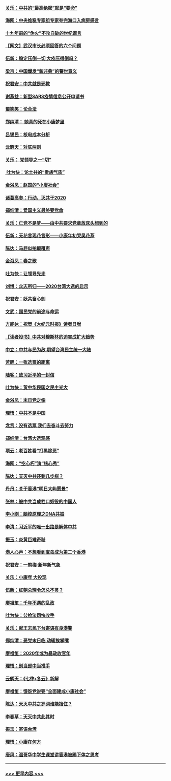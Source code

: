 #### [关乐：中共的“最高绝密”就是“要命”](../pages/nsc993/n11816946.md?t=01240901) 
#### [海网：中央维稳专家组专家夸完海口入病房感言](../pages/nsc993/n11815138.md?t=01240901) 
#### [十九年前的“伪火”不攻自破的世纪谎言](../pages/nsc993/n11813238.md?t=01240901) 
#### [【网文】武汉市长必须回答的六个问题](../pages/nsc993/n11813848.md?t=01240901) 
#### [伍新：稳定压倒一切 大疫压得倒吗？](../pages/nsc993/n11812634.md?t=01240901) 
#### [梁京：中国爆发“新非典”的警世意义](../pages/nsc993/n11812554.md?t=01240901) 
#### [祝君安：中共就是邪教](../pages/nsc993/n11812431.md?t=01240901) 
#### [谢燕益：新型SARS疫情信息公开申请书](../pages/nsc993/n11808840.md?t=01240901) 
#### [蜀笑笑：论合法](../pages/nsc993/n11808064.md?t=01240901) 
#### [郑纯清： 她真的死在小康梦里](../pages/nsc993/n11806623.md?t=01240901) 
#### [吕锡民：核电成本分析](../pages/nsc993/n11806284.md?t=01240901) 
#### [云鹤天：对联两则](../pages/nsc993/n11805957.md?t=01240901) 
#### [关乐： 党领导之一“切”](../pages/nsc993/n11804505.md?t=01240901) 
#### [ 吐为快：论土共的“贵族气质”](../pages/nsc993/n11804490.md?t=01240901) 
#### [金浴凤：赵国的“小康社会”](../pages/nsc993/n11804452.md?t=01240901) 
#### [诸葛高参：行动，灭共于2020](../pages/nsc993/n11804120.md?t=01240901) 
#### [郑纯清：爱国主义最终要党命](../pages/nsc993/n11802197.md?t=01240901) 
#### [关乐：亡党不是梦——由中共要求党章放床头想到的](../pages/nsc993/n11802156.md?t=01240901) 
#### [伍新：无花言现花言形——小康年初哭吴花燕](../pages/nsc993/n11800044.md?t=01240901) 
#### [陈达：马屁似拍颠覆声](../pages/nsc993/n11800010.md?t=01240901) 
#### [金浴凤：春之歌](../pages/nsc993/n11797687.md?t=01240901) 
#### [吐为快：让领导先走](../pages/nsc993/n11797512.md?t=01240901) 
#### [刘博：众志所归——2020台湾大选的启示](../pages/nsc993/n11796878.md?t=01240901) 
#### [祝君安：妖共畜心剖](../pages/nsc993/n11794273.md?t=01240901) 
#### [文武：国民党的前途与命运](../pages/nsc993/n11794198.md?t=01240901) 
#### [方能达：祝贺《大纪元时报》读者日增](../pages/nsc993/n11793807.md?t=01240901) 
#### [【读者投书】中共对穆斯林的迫害成扩大趋势](../pages/nsc993/n11791371.md?t=01240901) 
#### [中立：中共与民为敌 期望台湾民主统一大陆](../pages/nsc993/n11790392.md?t=01240901) 
#### [苦胆：一张选票的距离](../pages/nsc993/n11788914.md?t=01240901) 
#### [陆客：致习近平的一封信](../pages/nsc993/n11788867.md?t=01240901) 
#### [吐为快：贺中华民国之民主光大](../pages/nsc993/n11788618.md?t=01240901) 
#### [金浴凤：末日党之像](../pages/nsc993/n11787475.md?t=01240901) 
#### [理悟：中共不是中国](../pages/nsc993/n11787463.md?t=01240901) 
#### [念贲：没有选票  我们去奋斗去努力](../pages/nsc993/n11787398.md?t=01240901) 
#### [郑纯清：台湾大选观感](../pages/nsc993/n11786210.md?t=01240901) 
#### [项云：老百姓看“打黑除恶”](../pages/nsc993/n11785398.md?t=01240901) 
#### [海网：“空心朽”演“核心秀”](../pages/nsc993/n11783874.md?t=01240901) 
#### [陈达：天灭中共还剩几步棋？](../pages/nsc993/n11783719.md?t=01240901) 
#### [丹丹：关于香港“明日大屿愿景”](../pages/nsc993/n11783273.md?t=01240901) 
#### [张林：被中共当成牲口奴役的中国人](../pages/nsc993/n11782397.md?t=01240901) 
#### [李小刚：脑控原理之DNA共振](../pages/nsc993/n11780962.md?t=01240901) 
#### [李清：习近平的唯一出路是解体中共](../pages/nsc993/n11780866.md?t=01240901) 
#### [振玉：炎黄巨难奇耻](../pages/nsc993/n11779632.md?t=01240901) 
#### [港人心声：不想看到宝岛成为第二个香港](../pages/nsc993/n11778817.md?t=01240901) 
#### [祝君安：一剪梅‧新年新气象](../pages/nsc993/n11776340.md?t=01240901) 
#### [关乐：小康年 大役现](../pages/nsc993/n11774213.md?t=01240901) 
#### [伍新：红朝总理令怎总不灵？](../pages/nsc993/n11770813.md?t=01240901) 
#### [廖祖笙：千年不遇的乱政](../pages/nsc993/n11770373.md?t=01240901) 
#### [吐为快：公检法司快收手](../pages/nsc993/n11770359.md?t=01240901) 
#### [关乐：就王志民下台寄语有良港警](../pages/nsc993/n11769903.md?t=01240901) 
#### [郑纯清：恶党末日临 动辄挨掌嘴](../pages/nsc993/n11769356.md?t=01240901) 
#### [廖祖笙：2020年或为暴政收官年](../pages/nsc993/n11768216.md?t=01240901) 
#### [理悟：别当郎中当推手](../pages/nsc993/n11768243.md?t=01240901) 
#### [云鹤天：《七律▪冬云》新解](../pages/nsc993/n11768204.md?t=01240901) 
#### [廖祖笙：饿饭党说要“全面建成小康社会”](../pages/nsc993/n11767482.md?t=01240901) 
#### [陈达：天灭中共之罗网谁能挡住？](../pages/nsc993/n11767465.md?t=01240901) 
#### [李春草：天灭中共此其时](../pages/nsc993/n11767452.md?t=01240901) 
#### [振玉：寄语台湾](../pages/nsc993/n11767432.md?t=01240901) 
#### [理悟：小康在何方](../pages/nsc993/n11767394.md?t=01240901) 
#### [唐风：温哥华中学生课堂讲香港被踢下体之思考](../pages/nsc993/n11766848.md?t=01240901) 

----
#### [ >>> 更早内容 <<< ](../indexes/nsc993-earlier.md)
